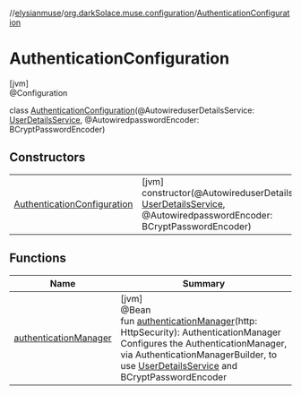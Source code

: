 //[elysianmuse](../../../index.md)/[org.darkSolace.muse.configuration](../index.md)/[AuthenticationConfiguration](index.md)

# AuthenticationConfiguration

[jvm]\
@Configuration

class [AuthenticationConfiguration](index.md)(@AutowireduserDetailsService: [UserDetailsService](../../org.darkSolace.muse.security.service/-user-details-service/index.md), @AutowiredpasswordEncoder: BCryptPasswordEncoder)

## Constructors

| | |
|---|---|
| [AuthenticationConfiguration](-authentication-configuration.md) | [jvm]<br>constructor(@AutowireduserDetailsService: [UserDetailsService](../../org.darkSolace.muse.security.service/-user-details-service/index.md), @AutowiredpasswordEncoder: BCryptPasswordEncoder) |

## Functions

| Name | Summary |
|---|---|
| [authenticationManager](authentication-manager.md) | [jvm]<br>@Bean<br>fun [authenticationManager](authentication-manager.md)(http: HttpSecurity): AuthenticationManager<br>Configures the AuthenticationManager, via AuthenticationManagerBuilder, to use [UserDetailsService](../../org.darkSolace.muse.security.service/-user-details-service/index.md) and BCryptPasswordEncoder |
